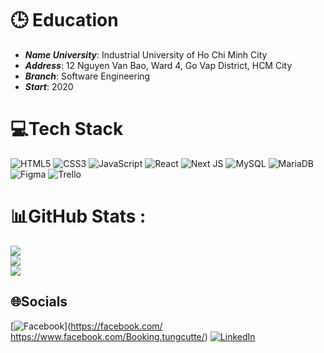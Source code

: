
# :clock3: Education

- ***Name University***: Industrial University of Ho Chi Minh City
- ***Address***: 12 Nguyen Van Bao, Ward 4, Go Vap District, HCM City
- ***Branch***: Software Engineering
- ***Start***: 2020

# 💻Tech Stack
![HTML5](https://img.shields.io/badge/html5-%23E34F26.svg?style=for-the-badge&logo=html5&logoColor=white) ![CSS3](https://img.shields.io/badge/css3-%231572B6.svg?style=for-the-badge&logo=css3&logoColor=white) ![JavaScript](https://img.shields.io/badge/javascript-%23323330.svg?style=for-the-badge&logo=javascript&logoColor=%23F7DF1E) ![React](https://img.shields.io/badge/react-%2320232a.svg?style=for-the-badge&logo=react&logoColor=%2361DAFB) ![Next JS](https://img.shields.io/badge/Next-black?style=for-the-badge&logo=next.js&logoColor=white) ![MySQL](https://img.shields.io/badge/mysql-%2300f.svg?style=for-the-badge&logo=mysql&logoColor=white) ![MariaDB](https://img.shields.io/badge/MariaDB-003545?style=for-the-badge&logo=mariadb&logoColor=white) 	![Figma](https://img.shields.io/badge/figma-%23F24E1E.svg?style=for-the-badge&logo=figma&logoColor=white) ![Trello](https://img.shields.io/badge/Trello-%23026AA7.svg?style=for-the-badge&logo=Trello&logoColor=white)
# 📊GitHub Stats :
![](https://github-readme-stats.vercel.app/api?username=tungcutte35&theme=radical&hide_border=false&include_all_commits=false&count_private=false)<br/>
![](https://github-readme-streak-stats.herokuapp.com/?user=tungcutte35&theme=radical&hide_border=false)<br/>
![](https://github-readme-stats.vercel.app/api/top-langs/?username=tungcutte35&theme=radical&hide_border=false&include_all_commits=false&count_private=false&layout=compact)
## 🌐Socials
[![Facebook](https://img.shields.io/badge/Facebook-%231877F2.svg?logo=Facebook&logoColor=white)](https://facebook.com/ https://www.facebook.com/Booking.tungcutte/) 
[![LinkedIn](https://img.shields.io/badge/LinkedIn-%230077B5.svg?logo=linkedin&logoColor=white)](https://linkedin.com/in/https://www.linkedin.com/in/thanh-t%C3%B9ng-l%C3%AA-456915228/) 


